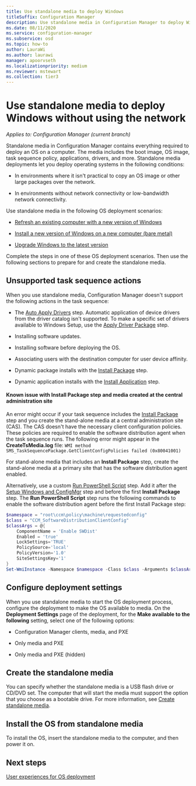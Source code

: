 ```yaml
---
title: Use standalone media to deploy Windows
titleSuffix: Configuration Manager
description: Use standalone media in Configuration Manager to deploy Windows where bandwidth is limited as an option to refresh, install, or upgrade computers.
ms.date: 08/11/2020
ms.service: configuration-manager
ms.subservice: osd
ms.topic: how-to
author: LauraWi
ms.author: laurawi
manager: apoorvseth
ms.localizationpriority: medium
ms.reviewer: mstewart
ms.collection: tier3
---
```


# Use standalone media to deploy Windows without using the network

*Applies to: Configuration Manager (current branch)*

Standalone media in Configuration Manager contains everything required to deploy an OS on a computer. The media includes the boot image, OS image, task sequence policy, applications, drivers, and more. Standalone media deployments let you deploy operating systems in the following conditions:

- In environments where it isn't practical to copy an OS image or other large packages over the network.

- In environments without network connectivity or low-bandwidth network connectivity.

Use standalone media in the following OS deployment scenarios:

- [Refresh an existing computer with a new version of Windows](refresh-an-existing-computer-with-a-new-version-of-windows.md)

- [Install a new version of Windows on a new computer (bare metal)](install-new-windows-version-new-computer-bare-metal.md)

- [Upgrade Windows to the latest version](upgrade-windows-to-the-latest-version.md)

Complete the steps in one of these OS deployment scenarios. Then use the following sections to prepare for and create the standalone media.

## Unsupported task sequence actions

When you use standalone media, Configuration Manager doesn't support the following actions in the task sequence:

- The [Auto Apply Drivers](../understand/task-sequence-steps.md#BKMK_AutoApplyDrivers) step. Automatic application of device drivers from the driver catalog isn't supported. To make a specific set of drivers available to Windows Setup, use the [Apply Driver Package](../understand/task-sequence-steps.md#BKMK_ApplyDriverPackage) step.

- Installing software updates.

- Installing software before deploying the OS.

- Associating users with the destination computer for user device affinity.

- Dynamic package installs with the [Install Package](../understand/task-sequence-steps.md#BKMK_InstallPackage) step.

- Dynamic application installs with the [Install Application](../understand/task-sequence-steps.md#BKMK_InstallApplication) step.

#### Known issue with Install Package step and media created at the central administration site

An error might occur if your task sequence includes the [Install Package](../understand/task-sequence-steps.md#BKMK_InstallPackage) step and you create the stand-alone media at a central administration site (CAS). The CAS doesn't have the necessary client configuration policies. These policies are required to enable the software distribution agent when the task sequence runs. The following error might appear in the **CreateTsMedia.log** file: `WMI method SMS_TaskSequencePackage.GetClientConfigPolicies failed (0x80041001)`

For stand-alone media that includes an **Install Package** step, create the stand-alone media at a primary site that has the software distribution agent enabled.

Alternatively, use a custom [Run PowerShell Script](../understand/task-sequence-steps.md#BKMK_RunPowerShellScript) step. Add it after the [Setup Windows and ConfigMgr](../understand/task-sequence-steps.md#BKMK_SetupWindowsandConfigMgr) step and before the first **Install Package** step. The **Run PowerShell Script** step runs the following commands to enable the software distribution agent before the first Install Package step:

```powershell
$namespace = "root\ccm\policy\machine\requestedconfig"
$class = "CCM_SoftwareDistributionClientConfig"
$classArgs = @{
    ComponentName = 'Enable SWDist'
    Enabled = 'true'
    LockSettings='TRUE'
    PolicySource='local'
    PolicyVersion='1.0'
    SiteSettingsKey='1'
}
Set-WmiInstance -Namespace $namespace -Class $class -Arguments $classArgs -PutType CreateOnly
```

## Configure deployment settings

When you use standalone media to start the OS deployment process, configure the deployment to make the OS available to media. On the **Deployment Settings** page of the deployment, for the **Make available to the following** setting, select one of the following options:

- Configuration Manager clients, media, and PXE

- Only media and PXE

- Only media and PXE (hidden)

## Create the standalone media

You can specify whether the standalone media is a USB flash drive or CD/DVD set. The computer that will start the media must support the option that you choose as a bootable drive. For more information, see [Create standalone media](create-stand-alone-media.md).

## Install the OS from standalone media

To install the OS, insert the standalone media to the computer, and then power it on.

## Next steps

[User experiences for OS deployment](../understand/user-experience.md#task-sequence-wizard)
